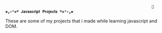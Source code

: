                                                                     📌 ✱⁎∗*✤܍ 𝐉𝐚𝐯𝐚𝐬𝐜𝐫𝐢𝐩𝐭 𝐏𝐫𝐨𝐣𝐞𝐜𝐭𝐬 ܍✤*∗⁎✱
   
These are some of my projects that i made while learning javascript and DOM.

